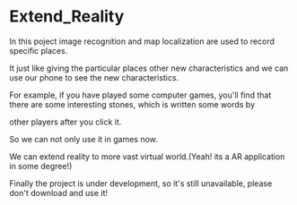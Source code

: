 # Extend_Reality

In this poject image recognition and map localization are used to record specific places.

It just like giving the particular places other new characteristics and we can use our phone to see the new characteristics.

For example, if you have played some computer games, you'll find that there are some interesting stones, which is written some words by

other players after you click it. 

So we can not only use it in games now. 

We can extend reality to more vast virtual world.(Yeah! its a AR application in some degree!)

Finally the project is under development, so it's still unavailable, please don't download and use it!
